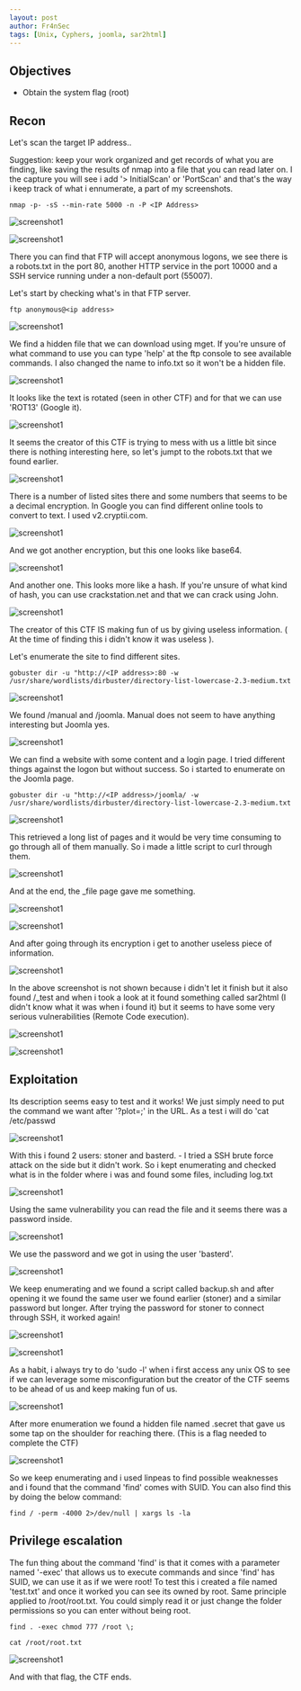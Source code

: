 ```yaml
---
layout: post
author: Fr4nSec
tags: [Unix, Cyphers, joomla, sar2html]
---
```


## Objectives

- Obtain the system flag (root)

## Recon

Let's scan the target IP address.. 

Suggestion: keep your work organized and get records of what you are finding, like saving the results of nmap into a file that you can read later on. I the capture you will see i add '> InitialScan' or 'PortScan' and that's the way i keep track of what i ennumerate, a part of my screenshots.

```
nmap -p- -sS --min-rate 5000 -n -P <IP Address>
```

![screenshot1](/images/Boiler/1.png)

![screenshot1](/images/Boiler/2.png)

There you can find that FTP will accept anonymous logons, we see there is a robots.txt in the port 80, another HTTP service in the port 10000 and a SSH service running under a non-default port (55007).

Let's start by checking what's in that FTP server.

```
ftp anonymous@<ip address>
```

![screenshot1](/images/Boiler/3.png)

We find a hidden file that we can download using mget. If you're unsure of what command to use you can type 'help' at the ftp console to see available commands. I also changed the name to info.txt so it won't be a hidden file.

![screenshot1](/images/Boiler/4.png)

It looks like the text is rotated (seen in other CTF) and for that we can use 'ROT13' (Google it).

![screenshot1](/images/Boiler/5.png)

It seems the creator of this CTF is trying to mess with us a little bit since there is nothing interesting here, so let's jumpt to the robots.txt that we found earlier.

![screenshot1](/images/Boiler/6.png)

There is a number of listed sites there and some numbers that seems to be a decimal encryption. In Google you can find different online tools to convert to text. I used v2.cryptii.com.

![screenshot1](/images/Boiler/7.png)

And we got another encryption, but this one looks like base64.

![screenshot1](/images/Boiler/8.png)

And another one. This looks more like a hash. If you're unsure of what kind of hash, you can use crackstation.net and that we can crack using John.

![screenshot1](/images/Boiler/9.png)

The creator of this CTF IS making fun of us by giving useless information. ( At the time of finding this i didn't know it was useless ).

Let's enumerate the site to find different sites.

```
gobuster dir -u "http://<IP address>:80 -w /usr/share/wordlists/dirbuster/directory-list-lowercase-2.3-medium.txt
```

![screenshot1](/images/Boiler/11.png)

We found /manual and /joomla. Manual does not seem to have anything interesting but Joomla yes.

![screenshot1](/images/Boiler/12.png)

We can find a website with some content and a login page. I tried different things against the logon but without success. So i started to enumerate on the Joomla page.

```
gobuster dir -u "http://<IP address>/joomla/ -w /usr/share/wordlists/dirbuster/directory-list-lowercase-2.3-medium.txt
```

![screenshot1](/images/Boiler/13.png)

This retrieved a long list of pages and it would be very time consuming to go through all of them manually. So i made a little script to curl through them.

![screenshot1](/images/Boiler/14.png)

And at the end, the _file page gave me something.

![screenshot1](/images/Boiler/15.png)

![screenshot1](/images/Boiler/16.png)

And after going through its encryption i get to another useless piece of information.

![screenshot1](/images/Boiler/17.png)

In the above screenshot is not shown because i didn't let it finish but it also found /_test and when i took a look at it found something called sar2html (I didn't know what it was when i found it) but it seems to have some very serious vulnerabilities (Remote Code execution).

![screenshot1](/images/Boiler/18.png)

![screenshot1](/images/Boiler/19.png)




## Exploitation

Its description seems easy to test and it works! We just simply need to put the command we want after '?plot=;' in the URL. As a test i will do 'cat /etc/passwd

![screenshot1](/images/Boiler/20.png)

With this i found 2 users: stoner and basterd. - I tried a SSH brute force attack on the side but it didn't work. So i kept enumerating and checked what is in the folder where i was and found some files, including log.txt

![screenshot1](/images/Boiler/21.png)

Using the same vulnerability you can read the file and it seems there was a password inside.

![screenshot1](/images/Boiler/22.png)

We use the password and we got in using the user 'basterd'.

![screenshot1](/images/Boiler/23.png)

We keep enumerating and we found a script called backup.sh and after opening it we found the same user we found earlier (stoner) and a similar password but longer. After trying the password for stoner to connect through SSH, it worked again!

![screenshot1](/images/Boiler/24.png)

![screenshot1](/images/Boiler/25.png)

As a habit, i always try to do 'sudo -l' when i first access any unix OS to see if we can leverage some misconfiguration but the creator of the CTF seems to be ahead of us and keep making fun of us.

![screenshot1](/images/Boiler/26.png)

After more enumeration we found a hidden file named .secret that gave us some tap on the shoulder for reaching there. (This is a flag needed to complete the CTF)

![screenshot1](/images/Boiler/27.png)

So we keep enumerating and i used linpeas to find possible weaknesses and i found that the command 'find' comes with SUID. You can also find this by doing the below command:

```
find / -perm -4000 2>/dev/null | xargs ls -la
```



## Privilege escalation

The fun thing about the command 'find' is that it comes with a parameter named '-exec' that allows us to execute commands and since 'find' has SUID, we can use it as if we were root!
To test this i created a file named 'test.txt' and once it worked you can see its owned by root. 
Same principle applied to /root/root.txt. You could simply read it or just change the folder permissions so you can enter without being root.

```
find . -exec chmod 777 /root \;

cat /root/root.txt
```

![screenshot1](/images/Boiler/31.png)

And with that flag, the CTF ends.
